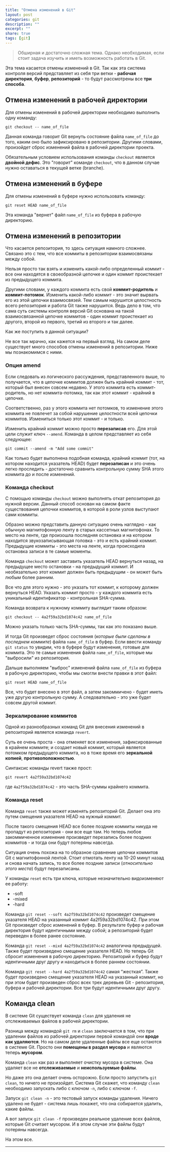```yaml
---
title: "Отмена изменений в Git"
layout: post
categories: git
description: ""
excerpt: ""
share: true
tags: [git]
---
```


> Обширная и достаточно сложная тема. Однако необходимая, если стоит задача изучить и иметь возможность работать в Git.

Эта тема касается отмены изменений в Git. Так как эта система контроля версий представляет из себя три ветки - **рабочая директория**, **буфер**, **репозиторий** - то будут рассмотрены все **три способа**.

## Отмена изменений в рабочей директории

Для отмены изменений в рабочей директории необходимо выполнить одну команду:

~~~ raw
git checkout -- name_of_file
~~~

Данная команда говорит Git вернуть состояние файла `name_of_file` до того, каким оно было зафиксировано в репозитории. Другими словами, произойдет сброс изменений файла в рабочей директории проекта.

Обязательным условием использования команды `checkout` является **двойной дефис**. Это "говорит" команде `checkout`, что в данном случае нужно оставаться в текущей ветке (branche).

## Отмена изменений в буфере

Для отмены изменений в буфере нужно использовать команду:

~~~ raw
git reset HEAD name_of_file
~~~

Эта команда "вернет" файл `name_of_file` из буфера в рабочую директорию.

## Отмена изменений в репозитории

Что касается репозитория, то здесь ситуация намного сложнее. Связано это с тем, что все коммиты в репозитории взаимосвязаны между собой.

Нельзя просто так взять и изменить какой-либо определенный коммит - все они находятся в своеобразной цепочке и один коммит проистекает из предыдущего коммита.

Другими словами, у каждого коммита есть свой **коммит-родитель** и **коммит-потомок**. Изменить какой-либо коммит - это значит вырвать его из этой цепочки взаимосвязей. Тем самым нарушится целостность всего репозитория и работа Git также нарушится. Ведь дело в том, что сама суть системы контроля версий Git основана на такой взаимосвязанной цепочке коммитов - один коммит проистекает из другого, второй из первого, третий из второго и так далее.

Как же поступить в данной ситуации?

Не все так мрачно, как кажется на первый взгляд. На самом деле существует много способов отмены изменений в репозитории. Ниже мы познакомимся с ними.

### Опция amend

Если следовать из логического рассуждения, представленного выше, то получается, что в цепочке коммитов должен быть крайний коммит - тот, который был внесен совсем недавно. У этого коммита есть коммит-родитель, но нет коммита-потомка, так как этот коммит - крайний в цепочке.

Соответственно, раз у этого коммита нет потомков, то изменение этого коммита не повлечет за собой нарушение целостности всей цепочки коммитов. Измениться только этот коммит - и только.

Изменить крайний коммит можно просто **перезаписав** его. Для этой цели служит ключ `--amend`. Команда в целом представляет из себя следующее:

~~~ raw
git commit --amend -m "Add some commit"
~~~

Как только будет выполнена подобная команда, крайний коммит (тот, на котором находится указатель HEAD) будет **перезаписан** и это очень легко проследить - достаточно сравнить контрольную сумму SHA этого коммита до и после изменений.

### Команда checkout

С помощью команды `checkout` можно выполнять откат репозитория до нужной версии. Данный способ основан на самом факте существования цепочки коммитов, в которой в роли узлов выступают сами коммиты.

Образно можно представить данную ситуацию очень наглядно - как обычную магнитофонную ленту в старых кассетных магнитофонах. То место на ленте, где произошла последняя остановка и на котором находится звукозаписывающая головка - это и есть крайний коммит. Предыдущие коммиты - это места на ленте, когда происходила остановка записи в те самые моменты.

Команда `checkout` может заставить указатель HEAD вернуться назад, на предыдущее место остановки - на предыдущий коммит. И необязательно этот коммит должен быть предыдущим - он может быть любым более ранним.

Все что для этого нужно - это указать тот коммит, к которому должен вернуться HEAD. Указать коммит просто - у каждого коммита есть уникальный идентификатор - контрольная SHA-сумма.

Команда возврата к нужному коммиту выглядит таким образом:

~~~ raw
git checkout -- 4a2f59a32bd1074c42 name_of_file
~~~

Можно указать только часть SHA-суммы, так как это показано выше.

И тогда Git произведет сброс состояния (*которые были сделаны в последнем коммите*) файла `name_of_file` в буфер. Если ввести команду `git status` то увидим, что в буфере будут изменения, готовые для коммита. Это те самые изменения файла `name_of_file`, которые мы "выбросили" из репозитория.

Дальше выполняем "выброс" изменений файла `name_of_file` из буфера в рабочую директорию, чтобы мы смогли внести правки в этот файл:

~~~ raw
git reset HEAD name_of_file
~~~

Все, что будет внесено в этот файл, а затем закоммичено - будет иметь уже другую контрольную сумму. А следовательно - это уже будет совсем другой коммит.

### Зеркалирование коммитов

Одной из разнообразных команд Git для внесения изменений в репозиторий является команда `revert`.

Суть ее очень проста - она отменяет все изменения, зафиксированные в крайнем коммите; и создает новый коммит, который является потомком предыдущего коммита, но в тоже время его **зеркальной копией**, **противоположностью**.

Синтаксис команды revert также прост:

~~~ raw
git revert 4a2f59a32bd1074c42
~~~

где `4a2f59a32bd1074c42` - это часть SHA-суммы крайнего коммита.

### Команда reset

Команда `reset` также может изменять репозиторий Git. Делает она это путем смещения указателя HEAD на нужный коммит.

После такого смещения HEAD все более поздние коммиты никуда не пропадут из репозитория - они все еще там. Но теперь любое закоммиченное изменение произведет перезапись более поздних коммитов - и тогда они будут потеряны навсегда.

Ситуация очень похожа на то образное сравнение цепочки коммитов Git с магнитофонной лентой. Стоит отмотать ленту на 10-20 минут назад и снова начать запись, то все более поздние записи (*относительно этого места*) будут перезаписаны.

У команды `reset` есть три ключа, которые незначительно видоизменяют ее работу:

  * -soft
  * -mixed
  * -hard

Команда `git reset --soft 4a2f59a32bd1074c42` произведет смещение указателя HEAD на указанный коммит 4a2f59a32bd1074c42. При этом Git произведет сброс изменений в буфер. В результате буфер и рабочая директория будут идентичными между собой; а репозиторий будет переведен в более ранее состояние.

Команда `git reset --mixd 4a2f59a32bd1074c42` аналогична предыдущей. Также будет произведено смещение указателя HEAD. Но теперь Git сбросит изменения в рабочую директорию. Репозиторий и буфер будут идентичными друг другу и находиться в более раннем состоянии.

Команда `git reset --hard 4a2f59a32bd1074c42` самая “жесткая”. Также будет произведено смещение указателя HEAD на указанный коммит, но при этом будет произведен сброс всех трех деревьев Git - репозитория, буфера и рабочей директории. Все три будут идентичными друг другу.

## Команда clean

В системе Git существует команда `clean` для удаления не отслеживаемых файлов в рабочей директории.

Разница между командой `git rm` и `clean` заключается в том, что при удалении файлов из рабочей директории первой командой они **вроде как удаляются**. Но на самом деле удаленные файлы все еще остаются в системе Git. Просто они **помещены в раздел мусора** и являются теперь **мусором**.

Команда `clean` как раз и выполняет очистку мусора в системе. Она удаляет все не **отслеживаемые** и **неиспользуемые файлы**.

Но даже это она делает очень осторожно. Если просто запустить `git clean`, то ничего не произойдет. Система Git скажет, что команду `clean` необходимо запускать либо с ключом `-n`, либо с ключом `-f`.

Запуск `git clean -n` - это тестовый запуск команды удаления. Ничего удалено не будет - система лишь покажет, что она собирается удалить, какие файлы.

А вот запуск `git clean -f` произведен реальное удаление всех файлов, которые Git считает мусором. И в этом случае эти файлы будут потеряны навсегда.

На этом все.

---